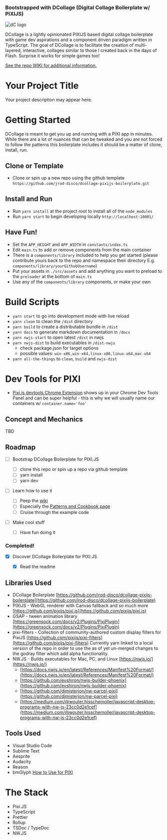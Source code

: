 ### Bootstrapped with DCollage (Digital Collage Boilerplate w/ PIXIJS)

![dC logo](http://content.jrvhost.com/github/dc-logo.png)

DCollage is a lightly opinionated PIXIJS based digital collage boilerplate with game dev aspirations and a component driven paradigm written in TypeScript.
The goal of DCollage is to facilitate the creation of multi-layered, interactive, collages similar to those I created back in the days of Flash. Surprise it works for simple games too!

[See the repo WIKI for additional information.](https://github.com/jrod-disco/dcollage-pixijs-boilerplate/wiki)

# Your Project Title

Your project description may appear here.

# Getting Started

DCollage is meant to get you up and running with a PIXI app in minutes. While there are a lot of nuances that can be tweaked and you are not forced to follow the patterns this boilerplate includes it should be a matter of clone, install, run.

## Clone or Template

- Clone or spin up a new repo using the github template `https://github.com/jrod-disco/dcollage-pixijs-boilerplate.git`

## Install and Run

- Run `yarn install` at the project root to install all of the `node_modules`
- Run `yarn start` to begin developing locally `http://localhost:10001/`

## Have Fun!

- Set the `APP_HEIGHT` and `APP_WIDTH` in `constants/index.ts`
- Edit `main.ts` to add or remove components from the main container
- There is a `components/library` included to help you get started (please contribute yours back to the repo and namespace their directory E.g. `components/library/yourGithubUsername`)
- Put your assets in `./src/assets` and add anything you want to preload to the `preloader` at the bottom of `main.ts`
- Use any of the `components/library` components, or make your own

# Build Scripts

- `yarn start` to go into development mode with live reload
- `yarn clean` to clean the `/dist` directory
- `yarn build` to create a distributable bundle in `/dist`
- `yarn docs` to generate markdown documentation in `/docs`
- `yarn nwjs-start` to open latest `/dist` in nwjs
- `yarn nwjs-dist` to build executables in `/dist-nwjs`
  - check package.json for target options
  - possible values: `win-x86,win-x64,linux-x86,linux-x64,mac-x64`
- `yarn all-the-things` to `clean`, `build` and `nwjs-dist`

# Dev Tools for PIXI

- [Pixi.js devtools Chrome Extension](https://chrome.google.com/webstore/detail/pixijs-devtools/aamddddknhcagpehecnhphigffljadon?hl=en) shows up in your Chrome Dev Tools Panel and can be super helpful - this is why we will usually name our containers w/ `container.name='foo'`

## Concept and Mechanics

TBD

## Roadmap

- [ ] Bootstrap DCollage Boilerplate for PIXI.JS

  - [ ] clone this repo or spin up a repo via github template
  - [ ] yarn install
  - [ ] yarn dev

- [ ] Learn how to use it

  - [ ] Peep the [wiki](https://github.com/jrod-disco/dcollage-pixijs-boilerplate/wiki)
  - [ ] Especially the [Patterns and Cookbook page](https://github.com/jrod-disco/dcollage-pixijs-boilerplate/wiki/Patterns-and-Cookbook)
  - [ ] Cruise through the example code

- [ ] Make cool stuff
  - [ ] Have fun doing it

### Completed!

- [x] Discover DCollage Boilerplate for PIXI.JS

  - [x] Read the readme

## Libraries Used

- DCollage Boilerplate [https://github.com/jrod-disco/dcollage-pixijs-boilerplate](https://github.com/jrod-disco/dcollage-pixijs-boilerplate)
- PIXIJS - WebGL renderer with Canvas fallback and so much more [https://github.com/pixijs/pixi.js](https://github.com/pixijs/pixi.js)
- GSAP - tween animation library [https://greensock.com/docs/v2/Plugins/PixiPlugin](https://greensock.com/docs/v2/Plugins/PixiPlugin)
- pixi-filters - Collection of community-authored custom display filters for PixiJS [https://github.com/pixijs/pixi-filters](https://github.com/pixijs/pixi-filters) Currently yarn linked to a local version of the repo in order to use the as of yet un-merged changes to the godray filter which add alpha functionality.
- NW.JS - Builds executables for Mac, PC, and Linux [https://nwjs.io/](https://nwjs.io/)
  - [https://docs.nwjs.io/en/latest/References/Manifest%20Format/](https://docs.nwjs.io/en/latest/References/Manifest%20Format/)
  - [https://github.com/evshiron/nwjs-builder-phoenix](https://github.com/evshiron/nwjs-builder-phoenix)
  - [https://github.com/djmisterjon/nw-parcel-pixi](https://github.com/djmisterjon/nw-parcel-pixi)
  - [https://medium.com/@wouter.hisschemoller/javascript-desktop-programs-with-nw-js-23cc0d2e1cef](https://medium.com/@wouter.hisschemoller/javascript-desktop-programs-with-nw-js-23cc0d2e1cef)

## Tools Used

- Visual Studio Code
- Sublime Text
- Aesprite
- Audacity
- Reason
- bmGlyph [How to Use for PIXI](https://www.adammarcwilliams.co.uk/creating-bitmap-text-pixi/)

# The Stack

- Pixi.JS
- TypeScript
- Prettier
- Rollup
- TSDoc / TypeDoc
- NW.JS
